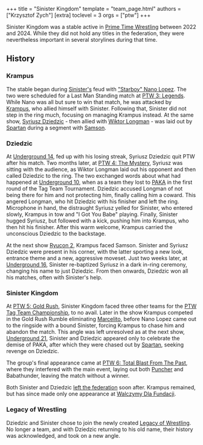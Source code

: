 +++
title = "Sinister Kingdom"
template = "team_page.html"
authors = ["Krzysztof Zych"]
[extra]
toclevel = 3
orgs = ["ptw"]
+++

Sinister Kingdom was a stable active in [Prime Time Wrestling](@/o/ptw.md) between 2022 and 2024. While they did not hold any titles in the federation, they were nevertheless important in several storylines during that time.

## History

### Krampus

The stable began during [Sinister's](@/w/sinister.md) feud with ["Starboy" Nano Lopez](@/w/nano-lopez.md). The two were scheduled for a Last Man Standing match at [PTW 3: Legends](@/e/ptw/2022-11-26-ptw-3-legends.md). While Nano was all but sure to win that match, he was attacked by [Krampus](@/w/krampus.md), who allied himself with Sinister. Following that, Sinister did not step in the ring much, focusing on managing Krampus instead. At the same show, [Syriusz Dziedzic](@/w/dziedzic.md) - then allied with [Wiktor Longman](@/w/wiktor-longman.md) - was laid out by [Spartan](@/w/spartan.md) during a segment with [Samson](@/w/samson.md).

### Dziedzic

At [Underground 14](@/e/ptw/2023-04-23-ptw-underground-14.md), fed up with his losing streak, Syriusz Dziedzic quit PTW after his match. Two months later, at [PTW 4: The Mystery](@/e/ptw/2023-06-25-ptw-4-mystery.md), Syriusz was sitting with the audience, as Wiktor Longman laid out his opponent and then called Dziedzic to the ring. The two exchanged words about what had happened at [Underground 10](@/e/ptw/2023-01-28-ptw-underground-10.md), when as a team they lost to [PAKA](@/tt/paka.md) in the first round of the Tag Team Tournament. Dziedzic accused Longman of not being there for him and not protecting him, finally calling him a coward. This angered Longman, who hit Dziedzic with his finisher and left the ring. Microphone in hand, the distraught Syriusz yelled for Sinister, who entered slowly, Krampus in tow and "I Got You Babe" playing. Finally, Sinister hugged Syriusz, but followed with a kick, pushing him into Krampus, who then hit his finisher. After this warm welcome, Krampus carried the unconscious Dziedzic to the backstage.

At the next show [Ryucon 2](@/e/ptw/2023-07-16-ptw-x-ryucon.md), Krampus faced Samson. Sinister and Syriusz Dziedzic were present in his corner, with the latter sporting a new look, entrance theme and a new, aggressive moveset. Just two weeks later, at [Underground 16](@/e/ptw/2023-07-30-ptw-underground-16.md), Sinister re-baptized Syriusz in a dark in-ring ceremony, changing his name to just Dziedzic. From then onwards, Dziedzic won all his matches, often with Sinister's help.

### Sinister Kingdom

At [PTW 5: Gold Rush](@/e/ptw/2024-02-03-ptw-5-gold-rush.md), Sinister Kingdom faced three other teams for the [PTW Tag Team Championship](@/c/ptw-tag-team-championship.md), to no avail. Later in the show Krampus competed in the Gold Rush Rumble eliminating [Marcelito](@/w/marcelito.md), before Nano Lopez came out to the ringside with a bound Sinister, forcing Krampus to chase him and abandon the match.
This angle was left unresolved as at the next show, [Underground 21](@/e/ptw/2024-04-13-ptw-underground-21.md), Sinister and Dziedzic appeared only to celebrate the demise of PAKA, after which they were chased out by [Spartan](@/w/spartan.md), seeking revenge on Dziedzic.

The group's final appearance came at [PTW 6: Total Blast From The Past](@/e/ptw/2024-05-11-ptw-6.md), where they interfered with the main event, laying out both [Puncher](@/w/puncher.md) and Babathunder, leaving the match without a winner.

Both Sinister and Dziedzic [left the federation](@/a/ptw-exits.md) soon after. Krampus remained, but has since made only one appearance at [Walczymy Dla Fundacji](@/e/ptw/2024-09-29-ptw-walczymy-dla-fundacji.md).

### Legacy of Wrestling

Dziedzic and Sinister chose to join the newly created [Legacy of Wrestling](@/o/low.md). No longer a team, and with Dziedzic returning to his old name, their history was acknowledged, and took on a new angle.
